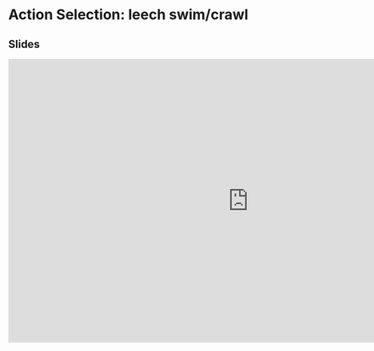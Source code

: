 # Action Selection: leech swim/crawl

## Slides

<iframe src="https://docs.google.com/presentation/d/e/2PACX-1vQo8was-YEdGSRzDQPrU2m5ETpnmtOfvMd6Gdb8YIncCQZ76rWote4WX2H_0_59BWcAgmly9o_taLes/embed?start=false&loop=false&delayms=3000" frameborder="0" width="960" height="569" allowfullscreen="true" mozallowfullscreen="true" webkitallowfullscreen="true"></iframe>